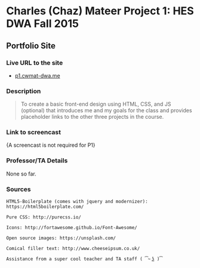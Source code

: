 # Charles (Chaz) Mateer Project 1: HES DWA Fall 2015
## Portfolio Site

### Live URL to the site
- [p1.cwmat-dwa.me](http://p1.cwmat-dwa.me/)

### Description
> To create a basic front-end design using HTML, CSS, and JS (optional) that introduces me and my goals for the class and provides placeholder links to the other three projects in the course.  

### Link to screencast
{A screencast is not required for P1}

### Professor/TA Details
None so far.

### Sources
    HTML5-Boilerplate (comes with jquery and modernizer): https://html5boilerplate.com/

    Pure CSS: http://purecss.io/

    Icons: http://fortawesome.github.io/Font-Awesome/

    Open source images: https://unsplash.com/

    Comical filler text: http://www.cheeseipsum.co.uk/

    Assistance from a super cool teacher and TA staff ( ͡~ ͜ʖ )͡
